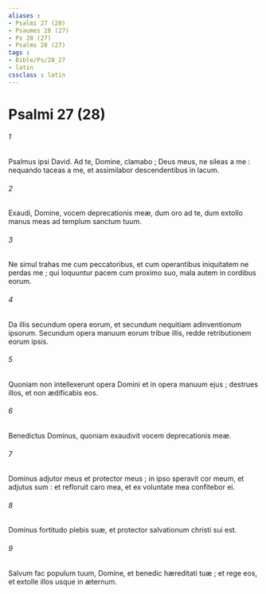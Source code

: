 ```yaml
---
aliases : 
- Psalmi 27 (28)
- Psaumes 28 (27)
- Ps 28 (27)
- Psalms 28 (27)
tags : 
- Bible/Ps/28_27
- latin
cssclass : latin
---
```


# Psalmi 27 (28)

###### 1
Psalmus ipsi David. Ad te, Domine, clamabo ; Deus meus, ne sileas a me : nequando taceas a me, et assimilabor descendentibus in lacum.
###### 2
Exaudi, Domine, vocem deprecationis meæ, dum oro ad te, dum extollo manus meas ad templum sanctum tuum.
###### 3
Ne simul trahas me cum peccatoribus, et cum operantibus iniquitatem ne perdas me ; qui loquuntur pacem cum proximo suo, mala autem in cordibus eorum.
###### 4
Da illis secundum opera eorum, et secundum nequitiam adinventionum ipsorum. Secundum opera manuum eorum tribue illis, redde retributionem eorum ipsis.
###### 5
Quoniam non intellexerunt opera Domini et in opera manuum ejus ; destrues illos, et non ædificabis eos.
###### 6
Benedictus Dominus, quoniam exaudivit vocem deprecationis meæ.
###### 7
Dominus adjutor meus et protector meus ; in ipso speravit cor meum, et adjutus sum : et refloruit caro mea, et ex voluntate mea confitebor ei.
###### 8
Dominus fortitudo plebis suæ, et protector salvationum christi sui est.
###### 9
Salvum fac populum tuum, Domine, et benedic hæreditati tuæ ; et rege eos, et extolle illos usque in æternum.
